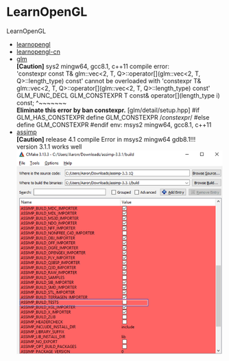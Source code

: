 # LearnOpenGL
LearnOpenGL

- [learnopengl](https://learnopengl.com)
- [learnopengl-cn](https://learnopengl-cn.github.io)
- [glm](https://github.com/g-truc/glm)  
  **[Caution]** sys2 mingw64, gcc8.1, c++11
  compile error:  
  'constexpr const T& glm::vec<2, T, Q>::operator[](glm::vec<2, T, Q>::length_type) const' cannot be overloaded with 'constexpr T& glm::vec<2, T, Q>::operator[](glm::vec<2, T, Q>::length_type) const'
GLM_FUNC_DECL GLM_CONSTEXPR T const& operator[](length_type i) const;
^~~~~~~~  
**Eliminate this error by ban constexpr.**
[glm/detail/setup.hpp]
#if GLM_HAS_CONSTEXPR
define GLM_CONSTEXPR /*constexpr*/
#else
define GLM_CONSTEXPR
#endif
env: msys2 mingw64, gcc8.1, c++11
- [assimp](https://github.com/assimp/assimp)  
**[Caution]** release 4.1 compile Error in msys2 mingw64 gdb8.1!!!  
version 3.1.1 works well
![image](https://github.com/ZYV037/LearnOpenGL/blob/master/assimp/assimp_cmake_config.png)

